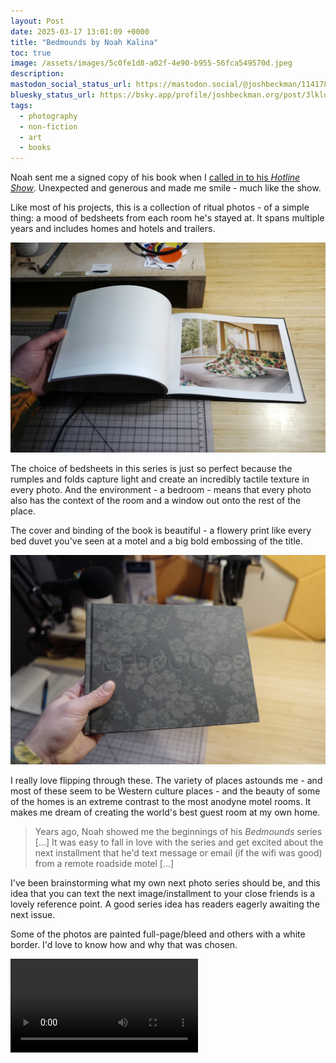 ```yaml
---
layout: Post
date: 2025-03-17 13:01:09 +0000
title: "Bedmounds by Noah Kalina"
toc: true
image: /assets/images/5c0fe1d8-a02f-4e90-b955-56fca549570d.jpeg
description: 
mastodon_social_status_url: https://mastodon.social/@joshbeckman/114178978011823066
bluesky_status_url: https://bsky.app/profile/joshbeckman.org/post/3lklovwvvr62x
tags:
  - photography
  - non-fiction
  - art
  - books
---
```



Noah sent me a signed copy of his book when I [called in to his _Hotline Show_](https://www.joshbeckman.org/replies/strange-lights-in-the-sky). Unexpected and generous and made me smile - much like the show.

Like most of his projects, this is a collection of ritual photos - of a simple thing: a mood of bedsheets from each room he's stayed at. It spans multiple years and includes homes and hotels and trailers.

![bedmounds image](/assets/images/5c0fe1d8-a02f-4e90-b955-56fca549570d.jpeg)

The choice of bedsheets in this series is just so perfect because the rumples and folds capture light and create an incredibly tactile texture in every photo. And the environment - a bedroom - means that every photo also has the context of the room and a window out onto the rest of the place.

The cover and binding of the book is beautiful - a flowery print like every bed duvet you've seen at a motel and a big bold embossing of the title.

![bedmounds cover](/assets/images/57da27a8-c153-4005-b196-91c0593c56c0.jpeg)

I really love flipping through these. The variety of places astounds me - and most of these seem to be Western culture places - and the beauty of some of the homes is an extreme contrast to the most anodyne motel rooms. It makes me dream of creating the world's best guest room at my own home.

> Years ago, Noah showed me the beginnings of his _Bedmounds_ series [...] It was easy to fall in love with the series and get excited about the next installment that he'd text message or email (if the wifi was good) from a remote roadside motel [...]

I've been brainstorming what my own next photo series should be, and this idea that you can text the next image/installment to your close friends is a lovely reference point. A good series idea has readers eagerly awaiting the next issue.

Some of the photos are painted full-page/bleed and others with a white border. I'd love to know how and why that was chosen.

<video controls src="/assets/videos/aa871dc2-24f3-461e-ae30-4768f4c59696.mp4"></video>
